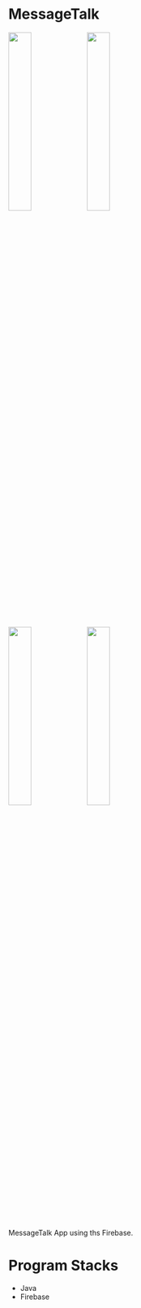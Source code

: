 # MessageTalk

<div>
<img src="https://user-images.githubusercontent.com/31702431/73854221-7d5f6a00-4875-11ea-9438-e4c3f96de532.jpeg" width="30%"></img>
<img src="https://user-images.githubusercontent.com/31702431/73854227-7f292d80-4875-11ea-8aa5-2f2d4985ae3d.jpeg" width="30%"></img>
</div>
<div>
<img src="https://user-images.githubusercontent.com/31702431/73854232-80f2f100-4875-11ea-9692-184eec905f28.jpeg" width="30%"></img>
<img src="https://user-images.githubusercontent.com/31702431/73854233-818b8780-4875-11ea-9f44-79fc74db9c8e.jpeg" width="30%"></img>
</div>


MessageTalk App using ths Firebase.

# Program Stacks
* Java
* Firebase
